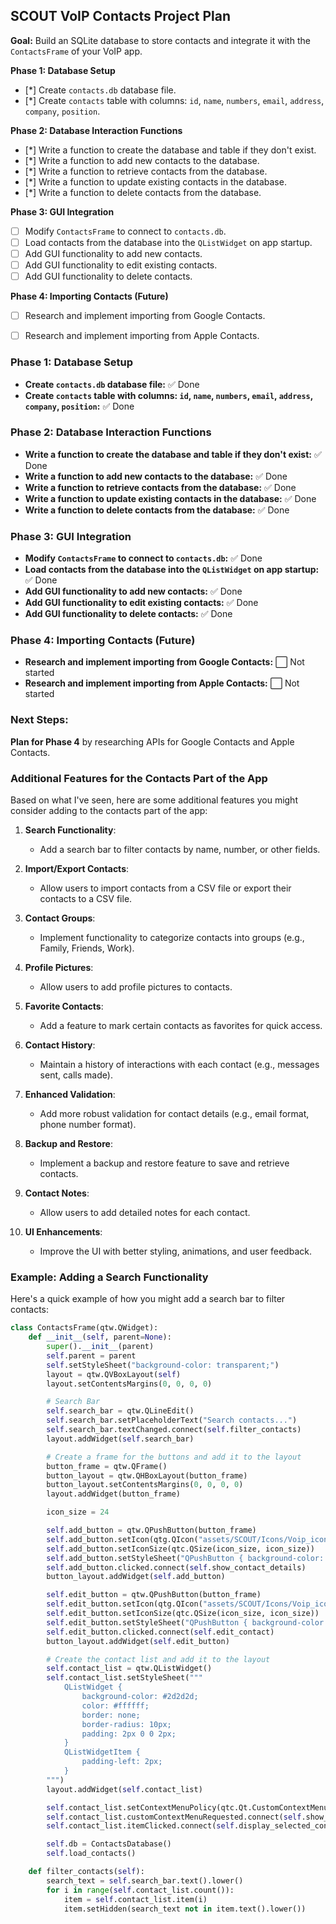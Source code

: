 ##  SCOUT VoIP Contacts Project Plan

**Goal:** Build an SQLite database to store contacts and integrate it with the `ContactsFrame` of your VoIP app.

**Phase 1: Database Setup**

-   [*] Create `contacts.db` database file.
-   [*] Create `contacts` table with columns: `id`, `name`, `numbers`, `email`, `address`, `company`, `position`.

**Phase 2: Database Interaction Functions**

-   [*] Write a function to create the database and table if they don't exist.
-   [*] Write a function to add new contacts to the database.
-   [*] Write a function to retrieve contacts from the database.
-   [*] Write a function to update existing contacts in the database.
-   [*] Write a function to delete contacts from the database.

**Phase 3: GUI Integration**

-   [ ] Modify `ContactsFrame` to connect to `contacts.db`.
-   [ ] Load contacts from the database into the `QListWidget` on app startup.
-   [ ] Add GUI functionality to add new contacts.
-   [ ] Add GUI functionality to edit existing contacts.
-   [ ] Add GUI functionality to delete contacts.

**Phase 4: Importing Contacts (Future)**

-   [ ] Research and implement importing from Google Contacts.
-   [ ] Research and implement importing from Apple Contacts.



### **Phase 1: Database Setup**
- **Create `contacts.db` database file:** ✅ Done
- **Create `contacts` table with columns: `id`, `name`, `numbers`, `email`, `address`, `company`, `position`:** ✅ Done

### **Phase 2: Database Interaction Functions**
- **Write a function to create the database and table if they don't exist:** ✅ Done
- **Write a function to add new contacts to the database:** ✅ Done
- **Write a function to retrieve contacts from the database:** ✅ Done
- **Write a function to update existing contacts in the database:** ✅ Done
- **Write a function to delete contacts from the database:** ✅ Done

### **Phase 3: GUI Integration**
- **Modify `ContactsFrame` to connect to `contacts.db`:** ✅ Done
- **Load contacts from the database into the `QListWidget` on app startup:** ✅ Done
- **Add GUI functionality to add new contacts:** ✅ Done
- **Add GUI functionality to edit existing contacts:** ✅ Done
- **Add GUI functionality to delete contacts:** ✅ Done

### **Phase 4: Importing Contacts (Future)**
- **Research and implement importing from Google Contacts:** ⬜ Not started
- **Research and implement importing from Apple Contacts:** ⬜ Not started

### **Next Steps:**
**Plan for Phase 4** by researching APIs for Google Contacts and Apple Contacts.




### Additional Features for the Contacts Part of the App

Based on what I've seen, here are some additional features you might consider adding to the contacts part of the app:

1. **Search Functionality**:
   - Add a search bar to filter contacts by name, number, or other fields.

2. **Import/Export Contacts**:
   - Allow users to import contacts from a CSV file or export their contacts to a CSV file.

3. **Contact Groups**:
   - Implement functionality to categorize contacts into groups (e.g., Family, Friends, Work).

4. **Profile Pictures**:
   - Allow users to add profile pictures to contacts.

5. **Favorite Contacts**:
   - Add a feature to mark certain contacts as favorites for quick access.

6. **Contact History**:
   - Maintain a history of interactions with each contact (e.g., messages sent, calls made).

7. **Enhanced Validation**:
   - Add more robust validation for contact details (e.g., email format, phone number format).

8. **Backup and Restore**:
   - Implement a backup and restore feature to save and retrieve contacts.

9. **Contact Notes**:
   - Allow users to add detailed notes for each contact.

10. **UI Enhancements**:
    - Improve the UI with better styling, animations, and user feedback.

### Example: Adding a Search Functionality

Here's a quick example of how you might add a search bar to filter contacts:

```python
class ContactsFrame(qtw.QWidget):
    def __init__(self, parent=None):
        super().__init__(parent)
        self.parent = parent
        self.setStyleSheet("background-color: transparent;")
        layout = qtw.QVBoxLayout(self)
        layout.setContentsMargins(0, 0, 0, 0)

        # Search Bar
        self.search_bar = qtw.QLineEdit()
        self.search_bar.setPlaceholderText("Search contacts...")
        self.search_bar.textChanged.connect(self.filter_contacts)
        layout.addWidget(self.search_bar)

        # Create a frame for the buttons and add it to the layout
        button_frame = qtw.QFrame()
        button_layout = qtw.QHBoxLayout(button_frame)
        button_layout.setContentsMargins(0, 0, 0, 0)
        layout.addWidget(button_frame)

        icon_size = 24

        self.add_button = qtw.QPushButton(button_frame)
        self.add_button.setIcon(qtg.QIcon("assets/SCOUT/Icons/Voip_icons/add_wt.png"))
        self.add_button.setIconSize(qtc.QSize(icon_size, icon_size))
        self.add_button.setStyleSheet("QPushButton { background-color: transparent; border: none; }")
        self.add_button.clicked.connect(self.show_contact_details)
        button_layout.addWidget(self.add_button)

        self.edit_button = qtw.QPushButton(button_frame)
        self.edit_button.setIcon(qtg.QIcon("assets/SCOUT/Icons/Voip_icons/edit_wt.png"))
        self.edit_button.setIconSize(qtc.QSize(icon_size, icon_size))
        self.edit_button.setStyleSheet("QPushButton { background-color: transparent; border: none; }")
        self.edit_button.clicked.connect(self.edit_contact)
        button_layout.addWidget(self.edit_button)

        # Create the contact list and add it to the layout
        self.contact_list = qtw.QListWidget()
        self.contact_list.setStyleSheet("""
            QListWidget {
                background-color: #2d2d2d;
                color: #ffffff;
                border: none;
                border-radius: 10px;
                padding: 2px 0 0 2px;
            }
            QListWidgetItem {
                padding-left: 2px;
            }
        """)
        layout.addWidget(self.contact_list)

        self.contact_list.setContextMenuPolicy(qtc.Qt.CustomContextMenu)
        self.contact_list.customContextMenuRequested.connect(self.show_context_menu)
        self.contact_list.itemClicked.connect(self.display_selected_contact)

        self.db = ContactsDatabase()
        self.load_contacts()

    def filter_contacts(self):
        search_text = self.search_bar.text().lower()
        for i in range(self.contact_list.count()):
            item = self.contact_list.item(i)
            item.setHidden(search_text not in item.text().lower())
